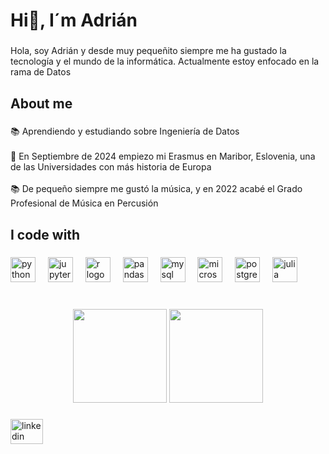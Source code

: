 <!--
**adrianfl55/adrianfl55** is a ✨ _special_ ✨ repository because its `README.md` (this file) appears on your GitHub profile.

Here are some ideas to get you started:

- 🔭 I’m currently working on ...
- 🌱 I’m currently learning ...
- 👯 I’m looking to collaborate on ...
- 🤔 I’m looking for help with ...
- 💬 Ask me about ...
- 📫 How to reach me: ...
- 😄 Pronouns: ...
- ⚡ Fun fact: ...
-->

<h1 align="left">Hi👋, I´m Adrián</h1>

###

<p align="left">Hola, soy Adrián y desde muy pequeñito siempre me ha gustado la tecnología y el mundo de la informática. Actualmente estoy enfocado en la rama de Datos</p>

###

<h2 align="left">About me</h2>

###

<p align="left">📚 Aprendiendo y estudiando sobre Ingeniería de Datos<br><br>🎯 En Septiembre de 2024 empiezo mi Erasmus en Maribor, Eslovenia, una de las Universidades con más historia de Europa<br><br>📚 De pequeño siempre me gustó la música, y en 2022 acabé el Grado Profesional de Música en Percusión</p>

###

<h2 align="left">I code with</h2>

###

<div align="left">
  <img src="https://cdn.jsdelivr.net/gh/devicons/devicon/icons/python/python-original.svg" height="40" alt="python logo"  />
  <img width="12" />
  <img src="https://cdn.jsdelivr.net/gh/devicons/devicon/icons/jupyter/jupyter-original.svg" height="40" alt="jupyter logo"  />
  <img width="12" />
  <img src="https://cdn.jsdelivr.net/gh/devicons/devicon/icons/r/r-original.svg" height="40" alt="r logo"  />
  <img width="12" />
  <img src="https://cdn.jsdelivr.net/gh/devicons/devicon/icons/pandas/pandas-original.svg" height="40" alt="pandas logo"  />
  <img width="12" />
  <img src="https://cdn.simpleicons.org/mysql/4479A1" height="40" alt="mysql logo"  />
  <img width="12" />
  <img src="https://cdn.simpleicons.org/microsoftsqlserver/CC2927" height="40" alt="microsoftsqlserver logo"  />
  <img width="12" />
  <img src="https://skillicons.dev/icons?i=postgres" height="40" alt="postgresql logo"  />
  <img width="12" />
  <img src="https://cdn.jsdelivr.net/gh/devicons/devicon/icons/julia/julia-original.svg" height="40" alt="julia logo"  />
</div>

###

<br clear="both">

<div align="center">
  <img height="150" src="(https://raw.githubusercontent.com/adrianfl55/adrianfl55/master/image1.png"  />
  <img height="150" src="https://i.imgflip.com/65efzo.gif"  />
</div>



###

<div align="left">
  <a href="www.linkedin.com/in/adrián-freijeiro" target="_blank">
    <img src="https://raw.githubusercontent.com/maurodesouza/profile-readme-generator/master/src/assets/icons/social/linkedin/default.svg" width="52" height="40" alt="linkedin logo"  />
  </a>
</div>

###
